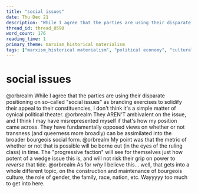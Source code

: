 ```yaml
---
title: "social issues"
date: Thu Dec 21
description: "While I agree that the parties are using their disparate positioning on so-called 'social issues' as branding exercises to solidify their appeal to their..."
thread_id: thread_0590
word_count: 176
reading_time: 1
primary_theme: marxism_historical materialism
tags: ["marxism_historical materialism", "political economy", "cultural criticism"]
---
```


# social issues

@orbrealm While I agree that the parties are using their disparate positioning on so-called "social issues" as branding exercises to solidify their appeal to their constituencies, I don't think it's a simple matter of cynical political theater. @orbrealm They AREN'T ambivalent on the issue, and I think I may have misrepresented myself if that's how my position came across. They have fundamentally opposed views on whether or not transness (and queerness more broadly) can be assimilated into the broader bourgeois social form. @orbrealm My point was that the metric of whether or not that is possible will be borne out (in the eyes of the ruling class) in time. The "progressive faction" will see for themselves just how potent of a wedge issue this is, and will not risk their grip on power to *reverse* that tide. @orbrealm As for *why* I believe this... well, that gets into a whole different topic, on the construction and maintenance of bourgeois culture, the role of gender, the family, race, nation, etc. Wayyyyy too much to get into here.